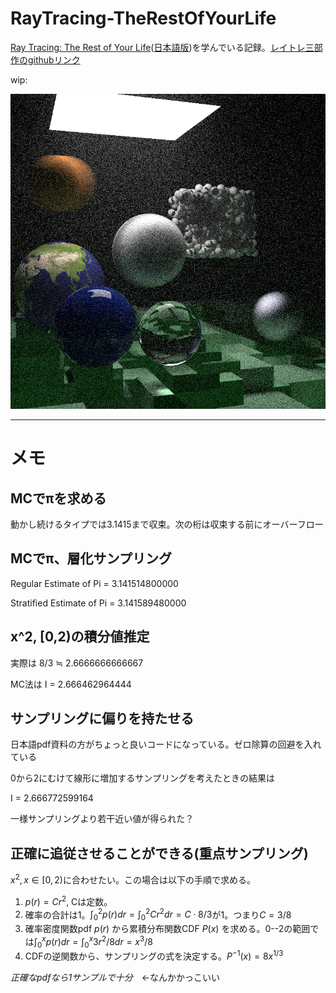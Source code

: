 # RayTracing-TheRestOfYourLife
[Ray Tracing: The Rest of Your Life](https://raytracing.github.io/books/RayTracingTheRestOfYourLife.html)([日本語版](https://inzkyk.xyz/ray_tracing_in_one_weekend/))を学んでいる記録。[レイトレ三部作のgithubリンク](https://github.com/RayTracing/raytracing.github.io)

wip:

![](image.png)

---

# メモ

## MCでπを求める
動かし続けるタイプでは3.1415まで収束。次の桁は収束する前にオーバーフロー

## MCでπ、層化サンプリング
Regular    Estimate of Pi = 3.141514800000

Stratified Estimate of Pi = 3.141589480000

## x^2, [0,2)の積分値推定
実際は  8/3 ≒ 2.6666666666667

MC法は  I = 2.666462964444

## サンプリングに偏りを持たせる
日本語pdf資料の方がちょっと良いコードになっている。ゼロ除算の回避を入れている

0から2にむけて線形に増加するサンプリングを考えたときの結果は

I = 2.666772599164

一様サンプリングより若干近い値が得られた？

## 正確に追従させることができる(重点サンプリング)
$x^2, x\in [0,2)$に合わせたい。この場合は以下の手順で求める。

1. $p(r) = C r^2$, Cは定数。
2. 確率の合計は1。$\int_0^2 p(r) dr = \int_0^2 C r^2 dr = C\cdot 8/3$が1。つまり$C = 3/8$
3. 確率密度関数pdf $p(r)$ から累積分布関数CDF $P(x)$ を求める。0--2の範囲では$\int_0^x p(r) dr = \int_0^x 3r^2/8 dr = x^3/8$
4. CDFの逆関数から、サンプリングの式を決定する。$P^{-1}(x) = 8x^{1/3}$

*正確なpdfなら1サンプルで十分*　←なんかかっこいい